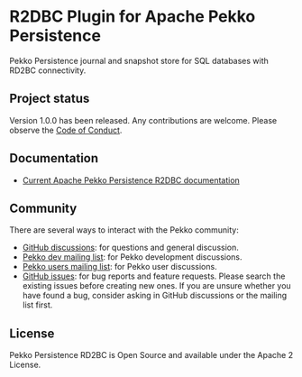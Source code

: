 # R2DBC Plugin for Apache Pekko Persistence

Pekko Persistence journal and snapshot 
store for SQL databases with RD2BC connectivity.

## Project status

Version 1.0.0 has been released. Any contributions are welcome. Please observe the [Code of Conduct](https://github.com/apache/pekko-persistence-r2dbc?tab=coc-ov-file#readme).

## Documentation

* [Current Apache Pekko Persistence R2DBC documentation](https://pekko.apache.org/docs/pekko-persistence-r2dbc/current/)

## Community

There are several ways to interact with the Pekko community:

- [GitHub discussions](https://github.com/apache/pekko-persistence-jdbc/discussions): for questions and general discussion.
- [Pekko dev mailing list](https://lists.apache.org/list.html?dev@pekko.apache.org): for Pekko development discussions.
- [Pekko users mailing list](https://lists.apache.org/list.html?users@pekko.apache.org): for Pekko user discussions.
- [GitHub issues](https://github.com/apache/pekko-persistence-r2dbc/issues): for bug reports and feature requests. Please search the existing issues before creating new ones. If you are unsure whether you have found a bug, consider asking in GitHub discussions or the mailing list first.

## License

Pekko Persistence RD2BC is Open Source and available under the Apache 2 License.
